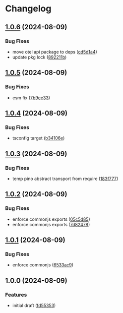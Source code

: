 # Changelog

## [1.0.6](https://github.com/pragmaticivan/otel-pino-transport/compare/v1.0.5...v1.0.6) (2024-08-09)


### Bug Fixes

* move otel api package to deps ([cd5d1a4](https://github.com/pragmaticivan/otel-pino-transport/commit/cd5d1a402a7e93ab82a11996c2fc225129baa5cc))
* update pkg lock ([892211b](https://github.com/pragmaticivan/otel-pino-transport/commit/892211b8f87a0b3834bcaf954ca5329a102e4736))

## [1.0.5](https://github.com/pragmaticivan/otel-pino-transport/compare/v1.0.4...v1.0.5) (2024-08-09)


### Bug Fixes

* esm fix ([7b9ee33](https://github.com/pragmaticivan/otel-pino-transport/commit/7b9ee338a401e849269302c8119eb9984c732450))

## [1.0.4](https://github.com/pragmaticivan/otel-pino-transport/compare/v1.0.3...v1.0.4) (2024-08-09)


### Bug Fixes

* tsconfig target ([b34106e](https://github.com/pragmaticivan/otel-pino-transport/commit/b34106ef1223e9832e3e460e0d46a2c817b74e3a))

## [1.0.3](https://github.com/pragmaticivan/otel-pino-transport/compare/v1.0.2...v1.0.3) (2024-08-09)


### Bug Fixes

* temp pino abstract transport from require ([183f777](https://github.com/pragmaticivan/otel-pino-transport/commit/183f777e069fc112ab2f6bf236a980be792ce971))

## [1.0.2](https://github.com/pragmaticivan/otel-pino-transport/compare/v1.0.1...v1.0.2) (2024-08-09)


### Bug Fixes

* enforce commonjs exports ([05c5d85](https://github.com/pragmaticivan/otel-pino-transport/commit/05c5d851bc282ddde44394bdde6e16b12765a1d8))
* enforce commonjs exports ([7d82478](https://github.com/pragmaticivan/otel-pino-transport/commit/7d82478746119d47609121591a7abcf64a0b424a))

## [1.0.1](https://github.com/pragmaticivan/otel-pino-transport/compare/v1.0.0...v1.0.1) (2024-08-09)


### Bug Fixes

* enforce commonjs ([6533ac9](https://github.com/pragmaticivan/otel-pino-transport/commit/6533ac91f690f9c64b8eea0c5ecdafc771b90fef))

## 1.0.0 (2024-08-09)


### Features

* initial draft ([fd55353](https://github.com/pragmaticivan/otel-pino-transport/commit/fd553538cb8847be74cee47eddd2aa36509072b2))
